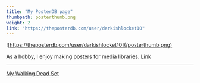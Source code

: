 ```yaml
---
title: "My PosterDB page"
thumbpath: posterthumb.png
weight: 2
link: "https://theposterdb.com/user/darkishlocket10"
---
```


![https://theposterdb.com/user/darkishlocket10](/posterthumb.png)

As a hobby, I enjoy making posters for media libraries. [Link](https://theposterdb.com/user/darkishlocket10)

---

[My Walking Dead Set](https://theposterdb.com/set/44577)